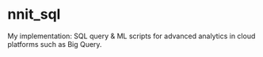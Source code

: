 # nnit_sql
My implementation: SQL query &amp; ML scripts for advanced analytics in cloud platforms such as Big Query.
